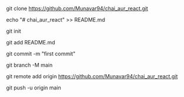 git clone https://github.com/Munavar94/chai_aur_react.git

echo "# chai_aur_react" >> README.md

git init

git add README.md

git commit -m "first commit"

git branch -M main

git remote add origin https://github.com/Munavar94/chai_aur_react.git

git push -u origin main

